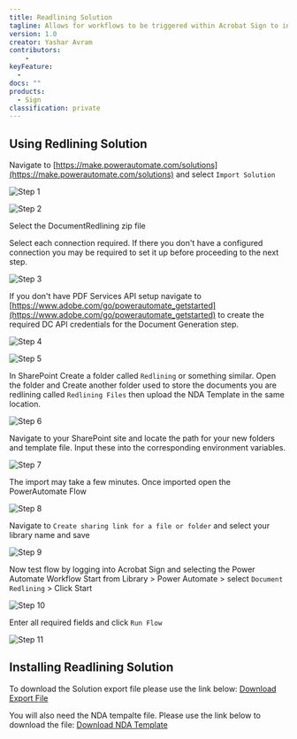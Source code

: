 ```yaml
---
title: Readlining Solution
tagline: Allows for workflows to be triggered within Acrobat Sign to initiate document redlining for contract negotiations
version: 1.0
creator: Yashar Avram
contributors: 
    - 
keyFeature:
  - 
docs: ""
products: 
  - Sign
classification: private
---
```

## Using Redlining Solution

Navigate to [https://make.powerautomate.com/solutions](https://make.powerautomate.com/solutions) and select `Import Solution`

![Step 1](https://github.com/adobe/redlining-solution/image1.png)

![Step 2](https://github.com/adobe/redlining-solution/image2.png)

Select the DocumentRedlining zip file

Select each connection required. If there you don't have a configured connection you may be required to set it up before proceeding to the next step.

![Step 3](https://github.com/adobe/redlining-solution/image3.png)


If you don't have PDF Services API setup navigate to [https://www.adobe.com/go/powerautomate_getstarted](https://www.adobe.com/go/powerautomate_getstarted) to create the required DC API credentials for the Document Generation step.

![Step 4](https://github.com/adobe/redlining-solution/image4.png)

![Step 5](https://github.com/adobe/redlining-solution/image5.png)


In SharePoint Create a folder called `Redlining` or something similar. Open the folder and Create another folder used to store the documents you are redlining called `Redlining Files` then upload the NDA Template in the same location.

![Step 6](https://github.com/adobe/redlining-solution/image6.png)


Navigate to your SharePoint site and locate the path for your new folders and template file. Input these into the corresponding environment variables.

![Step 7](https://github.com/adobe/redlining-solution/image7.png)


The import may take a few minutes. Once imported open the PowerAutomate Flow

![Step 8](https://github.com/adobe/redlining-solution/image8.png)


Navigate to `Create sharing link for a file or folder` and select your library name and save

![Step 9](https://github.com/adobe/redlining-solution/image9.png)


Now test flow by logging into Acrobat Sign and selecting the Power Automate Workflow
Start from Library > Power Automate > select `Document Redlining` > Click Start

![Step 10](https://github.com/adobe/redlining-solution/image10.png)


Enter all required fields and click `Run Flow`

![Step 11](https://github.com/adobe/redlining-solution/image11.png)


## Installing Readlining Solution

To download the Solution export file please use the link below:
[Download Export File](https://acrobat.adobe.com/id/urn:aaid:sc:US:4ac3bd38-4e3a-4c94-8f64-f1a6d09d583b)

You will also need the NDA tempalte file. Please use the link below to download the file:
[Download NDA Template](https://acrobat.adobe.com/id/urn:aaid:sc:US:52c4d1ac-ee64-45f0-af29-70e6a1c67224)
